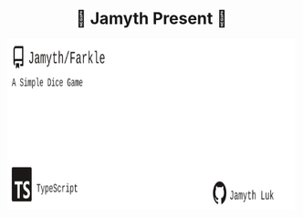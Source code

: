 <!-- built at 8/15/2025, 7:14:48 PM -->
<h1 align="center">
🎉 Jamyth Present 🎉
</h1>
<p align="center">
    <a href="https://github.com/Jamyth/Farkle">
        <img width="1000" height="300" src="./readme.svg" />
    </a>
</p>